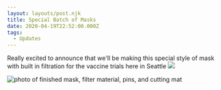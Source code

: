 ```yaml
---
layout: layouts/post.njk
title: Special Batch of Masks
date: 2020-04-19T22:52:00.000Z
tags:
  - Updates
---
```

Really excited to announce that we'll be making this special style of mask with built in filtration for the vaccine trials here in Seattle ![](https://static.xx.fbcdn.net/images/emoji.php/v9/t6c/1/16/2764.png)

![photo of finished mask, filter material, pins, and cutting mat](/images/94143964_10105386317273973_5270801414887571456_o.jpg)